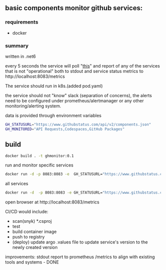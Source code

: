 ## basic components monitor github services:
### requirements
* docker

### summary
written in .net6

every 5 seconds the service will poll "[this](https://www.githubstatus.com/api/v2/components.json)" and report of any of the services that is not "operational" both to stdout and service status metrics to http://localhost:8083/metrics

The service should run in k8s.(added pod.yaml)

the service should not "know" slack (separation of concerns), the alerts need to be configured under prometheus/alertmanager or any other monitoring/alerting system.

data is provided through environment variables
```bash
GH_STATUSURL="https://www.githubstatus.com/api/v2/components.json"
GH_MONITORED="API Requests,Codespaces,GitHub Packages"
```



## build
```bash
docker build . -t ghmonitor:0.1
```
run and monitor specific services
```bash
docker run -d -p 8083:8083 -e  GH_STATUSURL="https://www.githubstatus.com/api/v2/components.json" -e GH_MONITORED="API Requests,Codespaces,GitHub Packages" ghmonitor:0.1
```
all services
```bash
docker run -d  -p 8083:8083 -e GH_STATUSURL="https://www.githubstatus.com/api/v2/components.json" -e GH_MONITORED="Git Operations,API Requests,Webhooks,Issues,Pull Requests,GitHub Actions,GitHub Packages,GitHub Pages,Codespaces" ghmonitor:0.1
```

open browser at http://localhost:8083/metrics

CI/CD would include:

* scan(snyk) *.csproj
* test
* build container image
* push to registry
* (deploy) update argo .values file to update service's version to the newly created version


improvements:
stdout report to prometheus /metrics to align with existing tools and systems - DONE